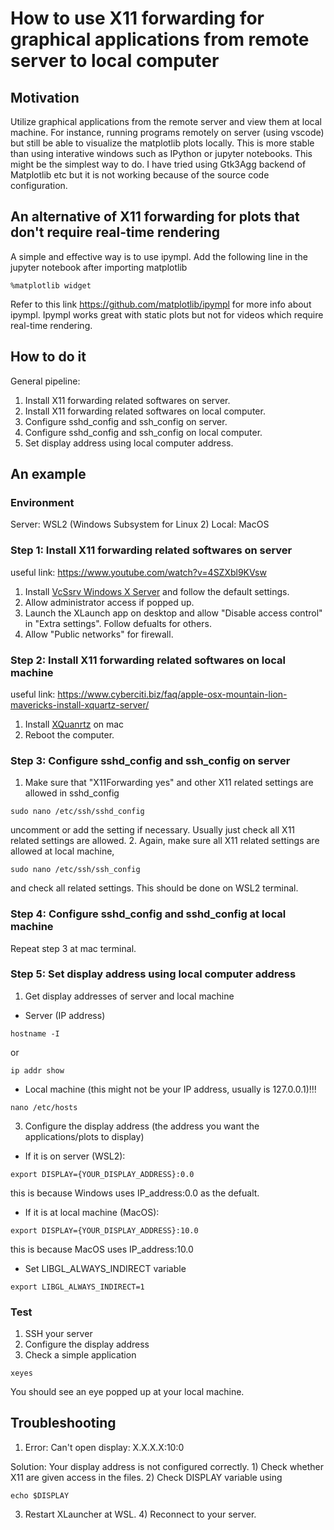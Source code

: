 # How to use X11 forwarding for graphical applications from remote server to local computer
## Motivation
Utilize graphical applications from the remote server and view them at local machine. For instance, running programs remotely on server (using vscode) but still be able to visualize the matplotlib plots locally.
This is more stable than using interative windows such as IPython or jupyter notebooks. This might be the simplest way to do. I have tried using Gtk3Agg backend of Matplotlib etc but it is not working because of the source code configuration.

## An alternative of X11 forwarding for plots that don't require real-time rendering
A simple and effective way is to use ipympl. Add the following line in the jupyter notebook after importing matplotlib
```
%matplotlib widget
```
Refer to this link https://github.com/matplotlib/ipympl for more info about ipympl. Ipympl works great with static plots but not for videos which require real-time rendering.

## How to do it
General pipeline:
1. Install X11 forwarding related softwares on server.
2. Install X11 forwarding related softwares on local computer.
3. Configure sshd_config and ssh_config on server.
4. Configure sshd_config and ssh_config on local computer.
5. Set display address using local computer address.

## An example
### Environment
Server: WSL2 (Windows Subsystem for Linux 2) 
Local: MacOS

### Step 1: Install X11 forwarding related softwares on server
useful link: https://www.youtube.com/watch?v=4SZXbl9KVsw
1. Install [VcSsrv Windows X Server](https://sourceforge.net/projects/vcxsrv/) and follow the default settings.
2. Allow administrator access if popped up.
3. Launch the XLaunch app on desktop and allow "Disable access control" in "Extra settings". Follow defualts for others.
4. Allow "Public networks" for firewall.

### Step 2: Install X11 forwarding related softwares on local machine
useful link: https://www.cyberciti.biz/faq/apple-osx-mountain-lion-mavericks-install-xquartz-server/
1. Install [XQuanrtz](https://www.xquartz.org) on mac 
2. Reboot the computer.

### Step 3: Configure sshd_config and ssh_config on server
1. Make sure that "X11Forwarding yes" and other X11 related settings are allowed in sshd_config
```
sudo nano /etc/ssh/sshd_config
```
uncomment or add the setting if necessary. Usually just check all X11 related settings are allowed.
2. Again, make sure all X11 related settings are allowed at local machine,
```
sudo nano /etc/ssh/ssh_config
```
and check all related settings. This should be done on WSL2 terminal.

### Step 4: Configure sshd_config and sshd_config at local machine
Repeat step 3 at mac terminal.

### Step 5: Set display address using local computer address
1. Get display addresses of server and local machine
  - Server (IP address)
  ```
  hostname -I
  ```
  or
  ```
  ip addr show
  ```
  - Local machine (this might not be your IP address, usually is 127.0.0.1)!!!
  ```
  nano /etc/hosts
  ```
  
3. Configure the display address (the address you want the applications/plots to display)
  - If it is on server (WSL2):
  ```
  export DISPLAY={YOUR_DISPLAY_ADDRESS}:0.0
  ```
  this is because Windows uses IP_address:0.0 as the defualt.
  - If it is at local machine (MacOS):
  ```
  export DISPLAY={YOUR_DISPLAY_ADDRESS}:10.0
  ```
  this is because MacOS uses IP_address:10.0
  - Set LIBGL_ALWAYS_INDIRECT variable
  ```
  export LIBGL_ALWAYS_INDIRECT=1
  ```

### Test
1. SSH your server
2. Configure the display address
3. Check a simple application
```
xeyes
```
You should see an eye popped up at your local machine.

## Troubleshooting
1. Error: Can't open display: X.X.X.X:10:0

Solution: Your display address is not configured correctly. 1) Check whether X11 are given access in the files. 2) Check DISPLAY variable using
```
echo $DISPLAY
```
3) Restart XLauncher at WSL. 4) Reconnect to your server.
